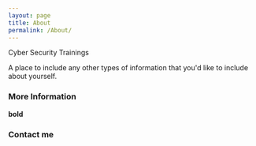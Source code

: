 ```yaml
---
layout: page
title: About
permalink: /About/
---
```


Cyber Security Trainings

A place to include any other types of information that you'd like to include about yourself.

### More Information


**bold** 
### Contact me



